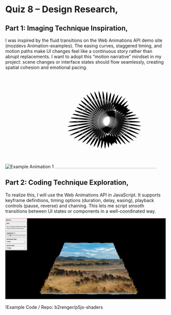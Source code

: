 # Quiz 8 – Design Research,
## Part 1: Imaging Technique Inspiration,
I was inspired by the fluid transitions on the Web Animations API demo site (mozdevs Animation-examples). The easing curves, staggered timing, and motion paths make UI changes feel like a continuous story rather than abrupt replacements. I want to adopt this “motion narrative” mindset in my project: scene changes or interface states should flow seamlessly, creating spatial cohesion and emotional pacing.

![Example Animation 1](./image/1.GIF)
![Example Animation 2](./image/2.GIF)

## Part 2: Coding Technique Exploration,
To realize this, I will use the Web Animations API in JavaScript. It supports keyframe definitions, timing options (duration, delay, easing), playback controls (pause, reverse) and chaining. This lets me script smooth transitions between UI states or components in a well-coordinated way.

![Web Screenshot](./image/3.PNG)

!Example Code / Repo: b2renger/p5js-shaders